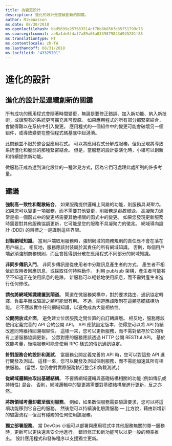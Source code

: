 ```yaml
---
title: 為變更設計
description: 進化的設計是連續創新的關鍵。
author: MikeWasson
ms.date: 08/30/2018
ms.openlocfilehash: bbd5699e257663514cf7bb8b856fe35f51799c73
ms.sourcegitcommit: ae8a1de6f4af7a89a66a8339879843d945201f85
ms.translationtype: HT
ms.contentlocale: zh-TW
ms.lasthandoff: 08/31/2018
ms.locfileid: "43325701"
---
```

# <a name="design-for-evolution"></a>進化的設計

## <a name="an-evolutionary-design-is-key-for-continuous-innovation"></a>進化的設計是連續創新的關鍵

所有成功的應用程式會隨著時間變更，無論是要修正錯誤、加入新功能、納入新技術，或讓現有的系統更可擴充且可復原。 如果應用程式的所有部分都緊密結合，會變得難以在系統中引入變更。 應用程式的一個組件中的變更可能會破壞另一個組件，或導致變更在整個程式碼基底中起漣漪。

此問題並不限於整合型應用程式。 可以將應用程式分解成服務，但仍呈現將導致系統僵化和脆弱的那種緊密結合。 但是，當服務的設計要演化時，小組可以創新和持續提供新功能。 

微服務正成為達到演化設計的一種常見方式，因為它們可處理此處所列的許多考量。

## <a name="recommendations"></a>建議

**強制高一致性和鬆散結合**。 如果服務提供邏輯上同屬的功能，則服務具*凝聚力*。 如果您可以變更一項服務，而不需要其他變更，則服務是*鬆散結合*。 高凝聚力通常是指一個函式中的變更將需要其他相關的函式中的變更。 如果您發現更新服務時需要對其他服務協調更新，它可能是您的服務不具凝聚力的徵兆。 網域導向設計 (DDD) 的目標之一是識別這些界限。

**封裝網域知識**。 當用戶端取用服務時，強制網域的商務規則的責任應不會在落在用戶端上。 相反地，服務應該封裝屬於其責任的所有網域知識。 否則，每個用戶端必須強制商務規則，而且會獲得到分散在應用程式不同部分的網域知識。 

**非同步傳訊入門**。 非同步傳訊是從使用者中分離訊息產生者的方式。 產生者不相依於取用者回應訊息，或採取任何特殊動作。 利用 pub/sub 架構，產生者可能甚至不知道正在使用訊息的是誰。 新服務可以輕鬆地使用訊息，而不需對產生者進行任何修改。

**請勿將網域知識建置到閘道**。 閘道在微服務架構中，對於要求路由、通訊協定轉譯、負載平衡或驗證之類可能很有用。 不過，閘道應該限制在這類基礎結構功能。 它不應該實作任何網域知識，以避免成為大量相依性。

**公開開放式介面**。 避免建立位居服務之間位置的自訂轉譯層。 相反地，服務應該使用定義完善的 API 合約公開 API。 API 應該設定版本，使得您可以將 API 持續改進同時維持回溯相容性。 這樣一來，您可以更新服務，而不需對依存於它的所有上游服務協調更新。 公眾對應的服務應該透過 HTTP 公開 RESTful API。 基於效能考量，後端服務可能會使用 RPC 樣式的傳訊通訊協定。 

**針對服務合約設計和測試**。 當服務公開定義完善的 API 時，您可以對這些 API 進行開發及測試。 這樣一來，您可以開發及測試個別服務，而不需能加速其所有相依服務。 (當然，您仍會對實際服務執行整合和負載測試。)

**從網域邏輯抽取出基礎結構**。 不要將網域邏輯與基礎結構相關的功能 (例如傳訊或持續性) 混合。 否則，網域邏輯中的變更將需要對基礎結構層進行更新，反之亦然。 

**將跨領域考量卸載至個別服務**。 例如，如果數個服務需要驗證要求，您可以將這項功能移到它自己的服務。 然後您可以持續演化驗證服務 &mdash; 比方說，藉由新增新的驗證流程&mdash;但沒有碰觸的任何使用該服務。

**獨立部署服務**。 當 DevOps 小組可以部署與應用程式中其他服務無關的單一服務時，更新可以更快速且安全地進行。 錯誤修正和新功能可以以更一般的頻率推出。 設計應用程式和發佈程序以支援獨立更新。